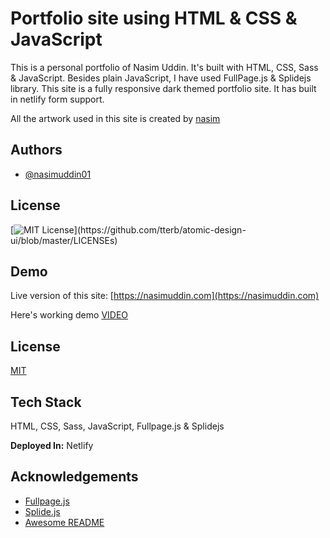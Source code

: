 
# Portfolio site using HTML & CSS & JavaScript

This is a personal portfolio of Nasim Uddin. It's built with HTML, CSS, Sass & JavaScript. 
Besides plain JavaScript, I have used FullPage.js & Splidejs library. 
This site is a fully responsive dark themed portfolio site. It has built in netlify form support.

All the artwork used in this site is created by [nasim](https://twitter.com/nasimuddin01)

## Authors

- [@nasimuddin01](https://www.github.com/nasimuddin01)


## License

[![MIT License](https://img.shields.io/apm/l/atomic-design-ui.svg?)](https://github.com/tterb/atomic-design-ui/blob/master/LICENSEs)

## Demo

Live version of this site: [https://nasimuddin.com](https://nasimuddin.com)

Here's working demo [VIDEO](https://vimeo.com/731279393)

## License

[MIT](https://choosealicense.com/licenses/mit/)


## Tech Stack

HTML, CSS, Sass, JavaScript, Fullpage.js & Splidejs

**Deployed In:** Netlify


## Acknowledgements

 - [Fullpage.js](https://github.com/alvarotrigo/fullPage.js)
 - [Splide.js](https://github.com/Splidejs/splide)
 - [Awesome README](https://github.com/matiassingers/awesome-readme)

